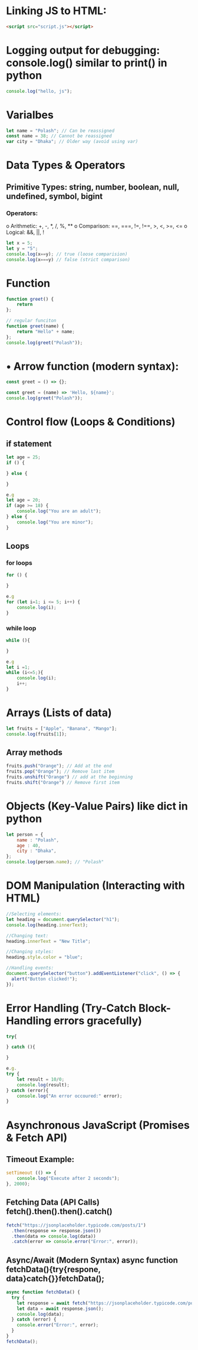 # Linking JS to HTML:
```html
<script src="script.js"></script>
```

# Logging output for debugging: console.log() similar to print() in python
```js
console.log("hello, js");
```

# Varialbes
```js
let name = "Polash"; // Can be reassigned
const name = 38; // Cannot be reassigned
var city = "Dhaka"; // Older way (avoid using var)
```

# Data Types & Operators
## Primitive Types: string, number, boolean, null, undefined, symbol, bigint
### Operators:
o	Arithmetic: +, -, *, /, %, **
o	Comparison: ==, ===, !=, !==, >, <, >=, <=
o	Logical: &&, ||, !

```js
let x = 5;
let y = "5";
console.log(x==y); // true (loose comparision)
console.log(x===y) // false (strict comparison)
```

# Function
```js
function greet() {
    return 
};

// regular funciton
function greet(name) {
    return "Hello" + name;
};
console.log(greet("Polash"));
```

# •	Arrow function (modern syntax):
```js
const greet = () => {};

const greet = (name) => 'Hello, ${name}';
console.log(greet("Polash"));
```


# Control flow (Loops & Conditions)

## if statement
```js
let age = 25;
if () {

} else {    

}

e.g 
let age = 20;
if (age >= 18) {
    console.log("You are an adult");
} else {
    console.log("You are minor");
}
```

## Loops
### for loops
```js
for () {

}

e.g 
for (let i=1; i <= 5; i++) {
    console.log(i);
}
```

### while loop
```js
while (){

}

e.g 
let i =1;
while (i<=5;){
    console.log(i);
    i++;
}
```

# Arrays (Lists of data)
```js
let fruits = ["Apple", "Banana", "Mango"];
console.log(fruits[1]);
```

## Array methods
```js
fruits.push("Orange"); // Add at the end
fruits.pop("Orange"); // Remove last item
fruits.unshift("Orange") // add at the beginning
fruits.shift("Orange") // Remove first item
```

# Objects (Key-Value Pairs) like dict in python
```js
let person = {
    name : "Polash",
    age : 40,
    city : "Dhaka",
};
console.log(person.name); // "Polash"
```


# DOM Manipulation (Interacting with HTML)
```js
//Selecting elements:
let heading = document.querySelector("h1");
console.log(heading.innerText);

//Changing text:
heading.innerText = "New Title";

//Changing styles:
heading.style.color = "blue";

//Handling events:
document.querySelector("button").addEventListener("click", () => {
  alert("Button clicked!");
});
```



# Error Handling (Try-Catch Block- Handling errors gracefully)
```js
try{

} catch (){

}

e.g. 
try {
    let result = 10/0;
    console.log(result);
} catch (error){
    console.log("An error occoured:" error);
}
```


# Asynchronous JavaScript (Promises & Fetch API)
## Timeout Example:
```js
setTimeout (() => {
    console.log("Execute after 2 seconds");
}, 2000); 

```

##  Fetching Data (API Calls) fetch().then().then().catch()
```js
fetch("https://jsonplaceholder.typicode.com/posts/1")
  .then(response => response.json())
  .then(data => console.log(data))
  .catch(error => console.error("Error:", error));
```


## Async/Await (Modern Syntax) async function fetchData(){try{respone, data}catch{}}fetchData();
```js
async function fetchData() {
  try {
    let response = await fetch("https://jsonplaceholder.typicode.com/posts/1");
    let data = await response.json();
    console.log(data);
  } catch (error) {
    console.error("Error:", error);
  }
}
fetchData();
```


